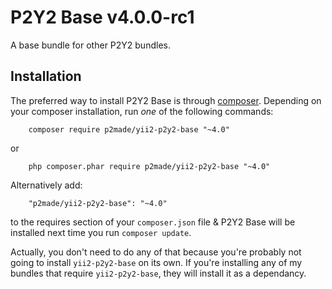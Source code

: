 # P2Y2 Base v4.0.0-rc1

A base bundle for other P2Y2 bundles.

Installation
------------

The preferred way to install P2Y2 Base is through [composer](http://getcomposer.org/download/).
Depending on your composer installation, run *one* of the following commands:

```
    composer require p2made/yii2-p2y2-base "~4.0"
```

or

```
    php composer.phar require p2made/yii2-p2y2-base "~4.0"
```

Alternatively add:

```
    "p2made/yii2-p2y2-base": "~4.0"
```

to the requires section of your `composer.json` file & P2Y2 Base will be installed next time you run `composer update`.

Actually, you don't need to do any of that because you're probably not going to install `yii2-p2y2-base` on its own. If you're installing any of my bundles that require `yii2-p2y2-base`, they will install it as a dependancy.
